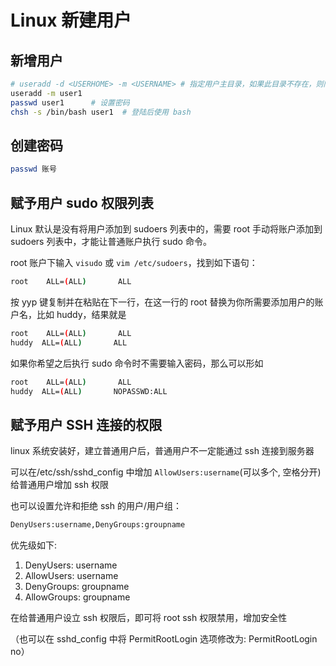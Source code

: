 # Linux 新建用户

## 新增用户

```bash
# useradd -d <USERHOME> -m <USERNAME> # 指定用户主目录，如果此目录不存在，则同时使用-m 选项，可以创建主目录
useradd -m user1
passwd user1      # 设置密码
chsh -s /bin/bash user1  # 登陆后使用 bash
```

## 创建密码

```bash
passwd 账号
```

## 赋予用户 sudo 权限列表

Linux 默认是没有将用户添加到 sudoers 列表中的，需要 root 手动将账户添加到 sudoers 列表中，才能让普通账户执行 sudo 命令。

root 账户下输入 `visudo` 或 `vim /etc/sudoers`，找到如下语句：

```bash
root    ALL=(ALL)       ALL
```

按 yyp 键复制并在粘贴在下一行，在这一行的 root 替换为你所需要添加用户的账户名，比如 huddy，结果就是

```bash
root    ALL=(ALL)       ALL
huddy  ALL=(ALL)       ALL
```

如果你希望之后执行 sudo 命令时不需要输入密码，那么可以形如

```bash
root    ALL=(ALL)       ALL
huddy  ALL=(ALL)       NOPASSWD:ALL
```

## 赋予用户 SSH 连接的权限

linux 系统安装好，建立普通用户后，普通用户不一定能通过 ssh 连接到服务器

可以在/etc/ssh/sshd_config 中增加 `AllowUsers:username`(可以多个, 空格分开)给普通用户增加 ssh 权限

也可以设置允许和拒绝 ssh 的用户/用户组：

```bash
DenyUsers:username,DenyGroups:groupname
```

优先级如下:

1. DenyUsers: username
2. AllowUsers: username
3. DenyGroups: groupname
4. AllowGroups: groupname

在给普通用户设立 ssh 权限后，即可将 root ssh 权限禁用，增加安全性

（也可以在 sshd_config 中将 PermitRootLogin 选项修改为: PermitRootLogin no）
